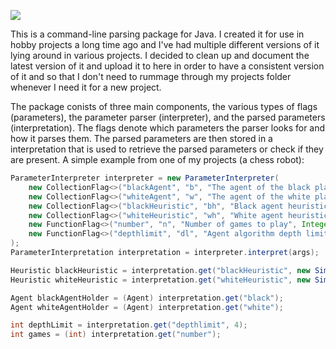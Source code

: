![](https://github.com/weol/parameters/workflows/Maven%20Deployment/badge.svg)

This is a command-line parsing package for Java. I created it for use in hobby projects a long time ago and I've had multiple different versions of it lying around in various projects. I decided to clean up and document the latest version of it and upload it to here in order to have a consistent version of it and so that I don't need to rummage through my projects folder whenever I need it for a new project.


The package conists of three main components, the various types of flags (parameters), the parameter parser (interpreter), and the parsed parameters (interpretation). The flags denote which parameters the parser looks for and how it parses them. The parsed parameters are then stored in a interpretation that is used to retrieve the parsed parameters or check if they are present. A simple example from one of my projects (a chess robot):
```java
ParameterInterpreter interpreter = new ParameterInterpreter(
    new CollectionFlag<>("blackAgent", "b", "The agent of the black player", agentList, true),
    new CollectionFlag<>("whiteAgent", "w", "The agent of the white player", agentList, true),
    new CollectionFlag<>("blackHeuristic", "bh", "Black agent heuristic", heuristicList),
    new CollectionFlag<>("whiteHeuristic", "wh", "White agent heuristic", heuristicList),
    new FunctionFlag<>("number", "n", "Number of games to play", Integer::parseInt, true),
    new FunctionFlag<>("depthlimit", "dl", "Agent algorithm depth limit", Integer::parseInt)
);
ParameterInterpretation interpretation = interpreter.interpret(args);

Heuristic blackHeuristic = interpretation.get("blackHeuristic", new SimpleHeuristic());
Heuristic whiteHeuristic = interpretation.get("whiteHeuristic", new SimpleHeuristic());

Agent blackAgentHolder = (Agent) interpretation.get("black");
Agent whiteAgentHolder = (Agent) interpretation.get("white");

int depthLimit = interpretation.get("depthlimit", 4);
int games = (int) interpretation.get("number");
```
